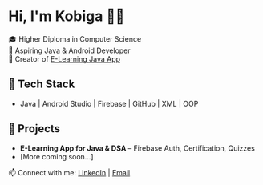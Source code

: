 # Hi, I'm Kobiga 👩‍💻
🎓 Higher Diploma in Computer Science  
💼 Aspiring Java & Android Developer  
📱 Creator of [E-Learning Java App](https://github.com/kobi1125/E-Learning-Java-DSA)

## 🔧 Tech Stack
- Java | Android Studio | Firebase | GitHub | XML | OOP

## 📘 Projects
- **E-Learning App for Java & DSA** – Firebase Auth, Certification, Quizzes
- [More coming soon...]

📫 Connect with me: [LinkedIn](http://linkedin.com/in/kobiga-mathivarathan) | [Email](mailto:mathikobi1125@gmail.com)
